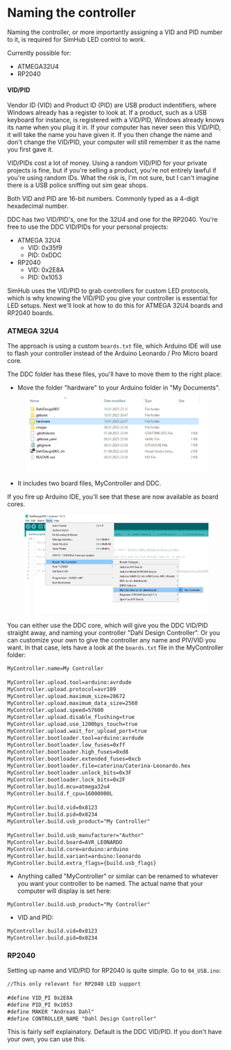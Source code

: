 # Naming the controller

Naming the controller, or more importantly assigning a VID and PID number to it, is required for SimHub LED control to work.&#x20;

Currently possible for:

* ATMEGA32U4
* RP2040

#### VID/PID

Vendor ID (VID) and Product ID (PID) are USB product indentifiers, where Windows already has a register to look at. If a product, such as a USB keyboard for instance, is registered with a VID/PID, Windows already knows its name when you plug it in. If your computer has never seen this VID/PID, it will take the name you have given it. If you then change the name and don't change the VID/PID, your computer will still remember it as the name you first gave it.&#x20;

VID/PIDs cost a lot of money. Using a random VID/PID for your private projects is fine, but if you're selling a product, you're not entirely lawful if you're using random IDs. What the risk is, I'm not sure, but I can't imagine there is a USB police sniffing out sim gear shops.&#x20;

Both VID and PID are 16-bit numbers. Commonly typed as a 4-digit hexadecimal number.&#x20;

DDC has two VID/PID's, one for the 32U4 and one for the RP2040. You're free to use the DDC VID/PIDs for your personal projects:

* ATMEGA 32U4
  * VID: 0x35f9
  * PID: 0xDDC
* RP2040
  * VID: 0x2E8A
  * PID: 0x1053

SimHub uses the VID/PID to grab controllers for custom LED protocols, which is why knowing the VID/PID you give your controller is essential for LED setups. Next we'll look at how to do this for ATMEGA 32U4 boards and RP2040 boards.

### ATMEGA 32U4

The approach is using a custom `boards.txt` file, which Arduino IDE will use to flash your controller instead of the Arduino Leonardo / Pro Micro board core.&#x20;

The DDC folder has these files, you'll have to move them to the right place:

* Move the folder "hardware" to your Arduino folder in "My Documents".&#x20;

<figure><img src="../.gitbook/assets/image (1) (5) (1).png" alt=""><figcaption></figcaption></figure>

* It includes two board files, MyController and DDC.&#x20;

If you fire up Arduino IDE, you'll see that these are now available as board cores.

<figure><img src="../.gitbook/assets/image (1) (1).png" alt=""><figcaption></figcaption></figure>

You can either use the DDC core, which will give you the DDC VID/PID straight away, and naming your controller "Dahl Design Controller". Or you can customize your own to give the controller any name and PIV/VID you want. In that case, lets have a look at the `boards.txt` file in the MyController folder:

```
MyController.name=My Controller
        
MyController.upload.tool=arduino:avrdude
MyController.upload.protocol=avr109
MyController.upload.maximum_size=28672
MyController.upload.maximum_data_size=2560
MyController.upload.speed=57600
MyController.upload.disable_flushing=true
MyController.upload.use_1200bps_touch=true
MyController.upload.wait_for_upload_port=true
MyController.bootloader.tool=arduino:avrdude
MyController.bootloader.low_fuses=0xff
MyController.bootloader.high_fuses=0xd8
MyController.bootloader.extended_fuses=0xcb
MyController.bootloader.file=caterina/Caterina-Leonardo.hex
MyController.bootloader.unlock_bits=0x3F
MyController.bootloader.lock_bits=0x2F     
MyController.build.mcu=atmega32u4
MyController.build.f_cpu=16000000L

MyController.build.vid=0x8123
MyController.build.pid=0x8234
MyController.build.usb_product="My Controller"

MyController.build.usb_manufacturer="Author"
MyController.build.board=AVR_LEONARDO
MyController.build.core=arduino:arduino
MyController.build.variant=arduino:leonardo
MyController.build.extra_flags={build.usb_flags}
```

* Anything called "MyController" or similar can be renamed to whatever you want your controller to be named. The actual name that your computer will display is set here:

```
MyController.build.usb_product="My Controller"
```

* VID and PID:

```
MyController.build.vid=0x8123
MyController.build.pid=0x8234
```



### RP2040

Setting up name and VID/PID for RP2040 is quite simple. Go to `04_USB.ino`:

```
//This only relevant for RP2040 LED support

#define VID_PI 0x2E8A
#define PID_PI 0x1053
#define MAKER "Andreas Dahl"
#define CONTROLLER_NAME "Dahl Design Controller"
```

This is fairly self explainatory. Default is the DDC VID/PID. If you don't have your own, you can use this.&#x20;



